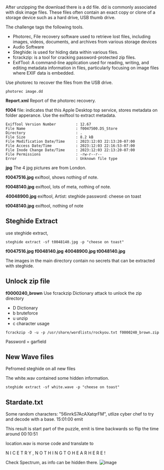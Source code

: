 After unzipping the download there is a dd file. dd is commonly associated with disk image files. These files often contain an exact copy or clone of a storage device such as a hard drive, USB thumb drive. 

The challenge tags the following tools. 
- Photorec, File recovery software used to retrieve lost files, including images, videos, documents, and archives from various storage devices
- Audio Software
- Steghide: is used for hiding data within various files.
- fcrackzip: is a tool for cracking password-protected zip files. 
- ExifTool: A command-line application used for reading, writing, and editing metadata information in files, particularly focusing on image files where EXIF data is embedded.

Use photorec to recover the files from the USB drive. 
```
photorec image.dd
```

**Report.xml**
Report of the photorec recovery.

**f004**
file: indicates that this Apple Desktop top service, stores metadata on folder apperance. 
Use the exiftool to extract metadata. 

```
ExifTool Version Number         : 12.67
File Name                       : f0047500.DS_Store
Directory                       : .
File Size                       : 8.2 kB
File Modification Date/Time     : 2023:12:03 22:13:20-07:00
File Access Date/Time           : 2023:12:03 22:16:53-07:00
File Inode Change Date/Time     : 2023:12:03 22:13:20-07:00
File Permissions                : -rw-r--r--
Error                           : Unknown file type

```



**jpg**
The 4 jpg pictures are from London. 

**f0047516.jpg**
exiftool, shows nothing of note. 

**f0048140.jpg**
exiftool, lots of meta, nothing of note. 

**40048900.jpg**
exiftool, Artist: steghide password: cheese on toast

**t0048140.jpg**
exiftool, nothing of note

## Steghide Extract
use steghide extract,
```
steghide extract -sf t0048140.jpg -p "cheese on toast" 
```
**f0047516.jpg**
**f0048140.jpg**
**40048900.jpg**
**t0048140.jpg**

The images in the main directory contain no secrets that can be extracted with steghide. 



## Unlock zip file
**f0000240_brown**
Use fcrackzip Dictionary attack to unlock the zip directory
- D Dictionary
- b bruteforce
- u unzip
- c character usage

```
fcrackzip -D -u -p /usr/share/wordlists/rockyou.txt f0000240_brown.zip
```
Password = garfield

## New Wave files
Pefromed steghide on all new files

The white.wav contained some hidden information. 
```
steghide extract -sf white.wave -p "cheese on toast"
```

## Stardate.txt
Some random characters: "56inrkS7AcAXatqrFM", utlize cyber chef to try and decode with a base. 
15:01:00
emit

This result is start part of the puzzle, emit is time backwards so flip the time around
00:10:51


location.wav
is morse code and translate to 

N I C E T R Y , N O T H I N G T O H E A R H E R E !

Check Spectrum, as info can be hidden there. 
![image](https://github.com/Shawn-Nichol/BlueTeam/assets/30714313/bc9932c2-daac-44cb-9e37-b2c583608583)












